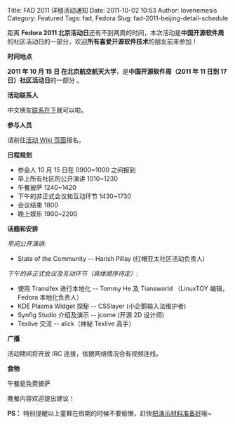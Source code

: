 Title: FAD 2011 详细活动通知
Date: 2011-10-02 10:53
Author: lovenemesis
Category: Featured
Tags: fad, Fedora
Slug: fad-2011-beijing-detail-schedule

距离 **Fedora 2011
北京活动日**还有不到两周的时间，本次活动是**中国开源软件周**的社区活动日的一部分，欢迎**所有喜爱开源软件技术**的朋友前来参加！

**时间地点**

**2011 年 10 月 15 日 在北京航空航天大学**，是**中国开源软件周（2011 年
11 日到 17 日）社区活动日**的一部分 。

**活动联系人**

中文朋友[联系在下](http://linuxtoy.org/archives/author/lovenemesis/)就可以啦。

**参与人员**

请前往[活动 Wiki
页面](https://fedoraproject.org/wiki/FAD_China_2011)报名。

**日程规划**

-   参会人 10 月 15 日在 0900~1000 之间报到
-   早上所有社区的公开演讲 1010~1230
-   午餐披萨 1240~1420
-   下午的非正式会议和互动环节 1430~1730
-   会议结束 1800
-   晚上娱乐 1900~2200

**话题和安排**

*早间公开演讲:*

-   State of the Community -- Harish Pillay (红帽亚太社区活动负责人)

*下午的非正式会议及互动环节（具体顺序待定）:*

-   使用 Transifex 进行本地化 -- Tommy He 及 Tiansworld （LinuxTOY
    编辑，Fedora 本地化负责人）
-   KDE Plasma Widget 探秘 -- CSSlayer (小企鹅输入法维护者)
-   Synfig Studio 介绍及演示 -- jcome (开源 2D 设计师)
-   Texlive 交流 -- alick（神秘 Texlive 高手）

**广播**

活动期间将开放 IRC 连接，依据网络情况会有视频连线。

**食物**

午餐是免费披萨

晚餐内容欢迎提出建议！

**PS：**
特别提醒以上童鞋在假期的时候不要偷懒，赶快[把演示材料准备好](http://linuxtoy.org/archives/fad-2011-beijing-slide-preparation.html)哦~

